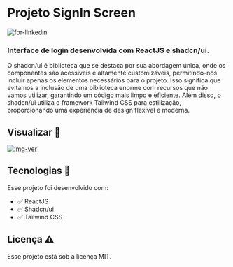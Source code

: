 # Projeto SignIn Screen

![for-linkedin](https://github.com/aleanrocha/signin-screen/assets/109040443/0580a467-aff2-4f8e-b2df-bb925105831d)

### Interface de login desenvolvida com ReactJS e shadcn/ui.

O shadcn/ui é biblioteca que se destaca por sua abordagem única, onde os componentes são acessíveis e altamente customizáveis, permitindo-nos incluir apenas os elementos necessários para o projeto. Isso significa que evitamos a inclusão de uma biblioteca enorme com recursos que não vamos utilizar, garantindo um código mais limpo e eficiente. Além disso, o shadcn/ui utiliza o framework Tailwind CSS para estilização, proporcionando uma experiência de design flexível e moderna.

## Visualizar 🔎

<div>
  <a target="_blank" href="https://aleanrocha.github.io/signin-screen/"><img alt="img-ver" src="https://img.shields.io/badge/Ver Projeto-262577?style=for-the-badge&logo=Ver&logoColor=white&labelColor=rblack"></a>
</div>

## Tecnologias 🚀

Esse projeto foi desenvolvido com:

- ✅ ReactJS
- ✅ Shadcn/ui
- ✅ Tailwind CSS

## Licença ⚠️

Esse projeto está sob a licença MIT.

